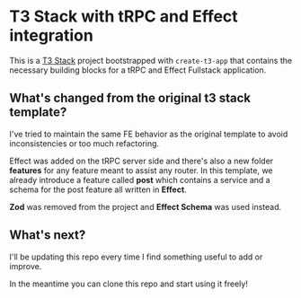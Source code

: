 # T3 Stack with tRPC and Effect integration

This is a [T3 Stack](https://create.t3.gg/) project bootstrapped with `create-t3-app` that contains the necessary building blocks for a tRPC and Effect Fullstack application.

## What's changed from the original t3 stack template?

I've tried to maintain the same FE behavior as the original template to avoid inconsistencies or too much refactoring.

Effect was added on the tRPC server side and there's also a new folder **features** for any feature meant to assist any router. In this template, we already introduce a feature called **post** which contains a service and a schema for the post feature all written in **Effect**.

**Zod** was removed from the project and **Effect Schema** was used instead.

## What's next?

I'll be updating this repo every time I find something useful to add or improve.

In the meantime you can clone this repo and start using it freely!
